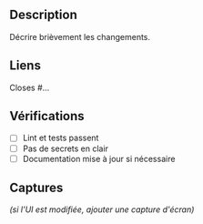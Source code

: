 ## Description
Décrire brièvement les changements.

## Liens
Closes #...

## Vérifications
- [ ] Lint et tests passent
- [ ] Pas de secrets en clair
- [ ] Documentation mise à jour si nécessaire

## Captures
_(si l'UI est modifiée, ajouter une capture d'écran)_
